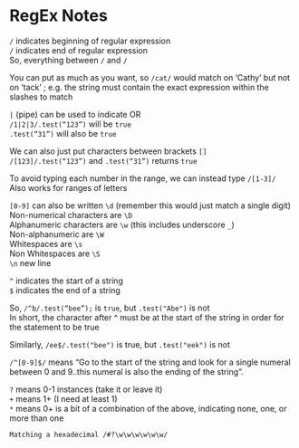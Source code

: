 # RegEx Notes

`/` indicates beginning of regular expression  
`/` indicates end of regular expression  
So, everything between `/` and `/`  

You can put as much as you want, so `/cat/` would match on ‘Cathy’ but not on ‘tack’ ; e.g. the string must contain the exact expression within the slashes to match

`|` (pipe) can be used to indicate OR  
`/1|2|3/.test(“123”)` will be `true`  
`.test(“31”)` will also be `true`

We can also just put characters between brackets `[]`  
`/[123]/.test(“123”)` and `.test(“31”)` returns `true`

To avoid typing each number in the range, we can instead type `/[1-3]/`  
Also works for ranges of letters

`[0-9]` can also be written `\d` (remember this would just match a single digit)  
Non-numerical characters are `\D`  
Alphanumeric characters are `\w` (this includes underscore `_`)   
Non-alphanumeric are `\W`  
Whitespaces are `\s`  
Non Whitespaces are `\S`  
`\n` new line

`^` indicates the start of a string  
`$` indicates the end of a string

So, `/^b/.test(“bee”);` is `true`, but `.test("Abe")` is not   
In short, the character after ^ must be at the start of the string in order for the statement to be true

Similarly, `/ee$/.test("bee")` is true, but `.test("eek")` is not

`/^[0-9]$/` means “Go to the start of the string and look for a single numeral between 0 and 9..this numeral is also the ending of the string”.

`?` means 0-1 instances (take it or leave it)  
`+` means 1+ (I need at least 1)  
`*` means 0+ is a bit of a combination of the above, indicating none, one, or more than one

`Matching a hexadecimal /#?\w\w\w\w\w\w/`



